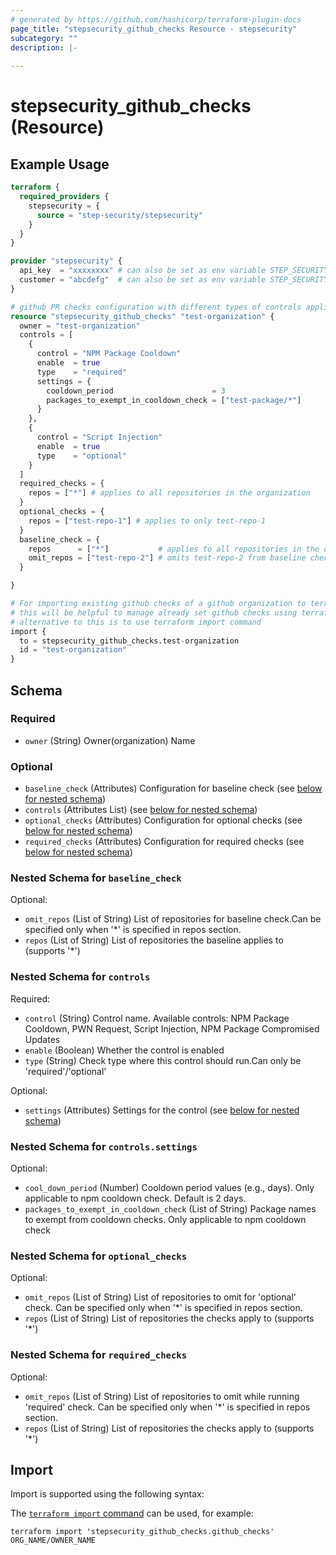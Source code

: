 ```yaml
---
# generated by https://github.com/hashicorp/terraform-plugin-docs
page_title: "stepsecurity_github_checks Resource - stepsecurity"
subcategory: ""
description: |-
  
---
```


# stepsecurity_github_checks (Resource)



## Example Usage

```terraform
terraform {
  required_providers {
    stepsecurity = {
      source = "step-security/stepsecurity"
    }
  }
}

provider "stepsecurity" {
  api_key  = "xxxxxxxx" # can also be set as env variable STEP_SECURITY_API_KEY
  customer = "abcdefg"  # can also be set as env variable STEP_SECURITY_CUSTOMER
}

# github PR checks configuration with different types of controls applied across different repositories in a github organization
resource "stepsecurity_github_checks" "test-organization" {
  owner = "test-organization"
  controls = [
    {
      control = "NPM Package Cooldown"
      enable  = true
      type    = "required"
      settings = {
        cooldown_period                      = 3
        packages_to_exempt_in_cooldown_check = ["test-package/*"]
      }
    },
    {
      control = "Script Injection"
      enable  = true
      type    = "optional"
    }
  ]
  required_checks = {
    repos = ["*"] # applies to all repositories in the organization
  }
  optional_checks = {
    repos = ["test-repo-1"] # applies to only test-repo-1
  }
  baseline_check = {
    repos      = ["*"]           # applies to all repositories in the organization
    omit_repos = ["test-repo-2"] # omits test-repo-2 from baseline check
  }

}

# For importing existing github checks of a github organization to terraform state
# this will be helpful to manage already set github checks using terraform
# alternative to this is to use terraform import command
import {
  to = stepsecurity_github_checks.test-organization
  id = "test-organization"
}
```

<!-- schema generated by tfplugindocs -->
## Schema

### Required

- `owner` (String) Owner(organization) Name

### Optional

- `baseline_check` (Attributes) Configuration for baseline check (see [below for nested schema](#nestedatt--baseline_check))
- `controls` (Attributes List) (see [below for nested schema](#nestedatt--controls))
- `optional_checks` (Attributes) Configuration for optional checks (see [below for nested schema](#nestedatt--optional_checks))
- `required_checks` (Attributes) Configuration for required checks (see [below for nested schema](#nestedatt--required_checks))

<a id="nestedatt--baseline_check"></a>
### Nested Schema for `baseline_check`

Optional:

- `omit_repos` (List of String) List of repositories for baseline check.Can be specified only when '*' is specified in repos section.
- `repos` (List of String) List of repositories the baseline applies to (supports '*')


<a id="nestedatt--controls"></a>
### Nested Schema for `controls`

Required:

- `control` (String) Control name. Available controls: NPM Package Cooldown, PWN Request, Script Injection, NPM Package Compromised Updates
- `enable` (Boolean) Whether the control is enabled
- `type` (String) Check type where this control should run.Can only be 'required'/'optional'

Optional:

- `settings` (Attributes) Settings for the control (see [below for nested schema](#nestedatt--controls--settings))

<a id="nestedatt--controls--settings"></a>
### Nested Schema for `controls.settings`

Optional:

- `cool_down_period` (Number) Cooldown period values (e.g., days). Only applicable to npm cooldown check. Default is 2 days.
- `packages_to_exempt_in_cooldown_check` (List of String) Package names to exempt from cooldown checks.  Only applicable to npm cooldown check



<a id="nestedatt--optional_checks"></a>
### Nested Schema for `optional_checks`

Optional:

- `omit_repos` (List of String) List of repositories to omit for 'optional' check. Can be specified only when '*' is specified in repos section.
- `repos` (List of String) List of repositories the checks apply to (supports '*')


<a id="nestedatt--required_checks"></a>
### Nested Schema for `required_checks`

Optional:

- `omit_repos` (List of String) List of repositories to omit while running 'required' check. Can be specified only when '*' is specified in repos section.
- `repos` (List of String) List of repositories the checks apply to (supports '*')

## Import

Import is supported using the following syntax:

The [`terraform import` command](https://developer.hashicorp.com/terraform/cli/commands/import) can be used, for example:

```shell
terraform import 'stepsecurity_github_checks.github_checks' ORG_NAME/OWNER_NAME
```
